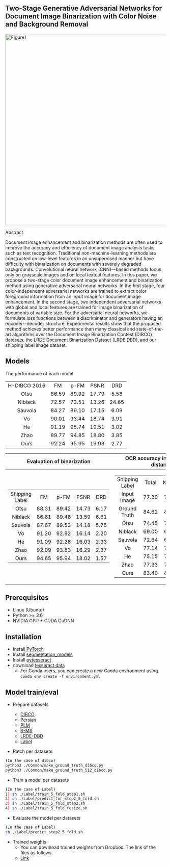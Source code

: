 ## Two-Stage Generative Adversarial Networks for Document Image Binarization with Color Noise and Background Removal
<img width="600" alt="Figure1" src="https://user-images.githubusercontent.com/57751687/91412078-8b90ca00-e849-11ea-9e9b-1e5894e34bbe.png">

Abstract

Document image enhancement and binarization methods are often used to improve the accuracy and efficiency of document image analysis tasks such as text recognition. Traditional non-machine-learning methods are constructed on low-level features in an unsupervised manner but have difficulty with binarization on documents with severely degraded backgrounds. Convolutional neural network (CNN)––based methods focus only on grayscale images and on local textual features. In this paper, we propose a two-stage color document image enhancement and binarization method using generative adversarial neural networks. In the first stage, four color-independent adversarial networks are trained to extract color foreground information from an input image for document image enhancement. In the second stage, two independent adversarial networks with global and local features are trained for image binarization of documents of variable size. For the adversarial neural networks, we formulate loss functions between a discriminator and generators having an encoder--decoder structure. Experimental results show that the proposed method achieves better performance than many classical and state-of-the-art algorithms over the Document Image Binarization Contest (DIBCO) datasets, the LRDE Document Binarization Dataset (LRDE DBD), and our shipping label image dataset.

## Models

The performance of each model

<table>
  <tr align="center">
    <td colspan="2">H-DIBCO 2016</td>
    <td>FM</td>
    <td>p-FM</td>
    <td>PSNR</td>
    <td>DRD</td>
  </tr>
  <tr align="center">
    <td colspan="2">Otsu</td>
    <td>86.59</td>
    <td>89.92</td>
    <td>17.79</td>
    <td>5.58</td>
  </tr>
  <tr align="center">
    <td colspan="2">Niblack</td>
    <td>72.57</td>
    <td>73.51</td>
    <td>13.26</td>
    <td>24.65</td>
  </tr>
  <tr align="center">
    <td colspan="2">Sauvola</td>
    <td>84.27</td>
    <td>89.10</td>
    <td>17.15</td>
    <td>6.09</td>
  </tr>
  <tr align="center">
    <td colspan="2">Vo</td>
    <td>90.01</td>
    <td>93.44</td>
    <td>18.74</td>
    <td>3.91</td>
  </tr>
  <tr align="center">
    <td colspan="2">He</td>
    <td>91.19</td>
    <td>95.74</td>
    <td>19.51</td>
    <td>3.02</td>
  </tr>
  <tr align="center" style="bold">
    <td colspan="2">Zhao</td>
    <td>89.77</td>
    <td>94.85</td>
    <td>18.80</td>
    <td>3.85</td>
  </tr>
  <tr align="center" style="bold">
    <td colspan="2">Ours</td>
    <td>92.24</td>
    <td>95.95</td>
    <td>19.93</td>
    <td>2.77</td>
  </tr>
</table>

<table>
<thead>
<tr><th>Evaluation of binarization</th><th>OCR accuracy in Levenshetin distance</th></tr>
</thead>
<tr><td>

  <table>
    <tr align="center">
      <td colspan="2">Shipping Label</td>
      <td>FM</td>
      <td>p-FM</td>
      <td>PSNR</td>
      <td>DRD</td>
    </tr>
    <tr align="center">
      <td colspan="2">Otsu</td>
      <td>88.31</td>
      <td>89.42</td>
      <td>14.73</td>
      <td>6.17</td>
    </tr>
    <tr align="center">
      <td colspan="2">Niblack</td>
      <td>86.61</td>
      <td>89.46</td>
      <td>13.59</td>
      <td>6.61</td>
    </tr>
    <tr align="center">
      <td colspan="2">Sauvola</td>
      <td>87.67</td>
      <td>89.53</td>
      <td>14.18</td>
      <td>5.75</td>
    </tr>
    <tr align="center">
      <td colspan="2">Vo</td>
      <td>91.20</td>
      <td>92.92</td>
      <td>16.14</td>
      <td>2.20</td>
    </tr>
    <tr align="center">
      <td colspan="2">He</td>
      <td>91.09</td>
      <td>92.26</td>
      <td>16.03</td>
      <td>2.33</td>
    </tr>
    <tr align="center" style="bold">
      <td colspan="2">Zhao</td>
      <td>92.09</td>
      <td>93.83</td>
      <td>16.29</td>
      <td>2.37</td>
    </tr>
    <tr align="center" style="bold">
      <td colspan="2">Ours</td>
      <td>94.65</td>
      <td>95.94</td>
      <td>18.02</td>
      <td>1.57</td>
    </tr>
  </table>
  
</td><td>

  <table>
    <tr align="center">
      <td colspan="2">Shipping Label</td>
      <td>Total</td>
      <td>Korean</td>
      <td>Alphabet</td>
    </tr>
    <tr align="center">
      <td colspan="2">Input Image</td>
      <td>77.20</td>
      <td>73.86</td>
      <td>94.47</td>
    </tr>
    <tr align="center">
      <td colspan="2">Ground Truth</td>
      <td>84.62</td>
      <td>85.88</td>
      <td>96.66</td>
    </tr>
    <tr align="center">
      <td colspan="2">Otsu</td>
      <td>74.45</td>
      <td>70.72</td>
      <td>93.79</td>
    </tr>
    <tr align="center">
      <td colspan="2">Niblack</td>
      <td>69.00</td>
      <td>66.31</td>
      <td>82.94</td>
    </tr>
    <tr align="center">
      <td colspan="2">Sauvola</td>
      <td>72.84</td>
      <td>68.81</td>
      <td>93.73</td>
    </tr>
    <tr align="center">
      <td colspan="2">Vo</td>
      <td>77.14</td>
      <td>74.69</td>
      <td>89.86</td>
    </tr>
    <tr align="center">
      <td colspan="2">He</td>
      <td>75.15</td>
      <td>72.45</td>
      <td>89.13</td>
    </tr>
    <tr align="center" style="bold">
      <td colspan="2">Zhao</td>
      <td>77.33</td>
      <td>74.56</td>
      <td>91.69</td>
    </tr>
    <tr align="center" style="bold">
      <td colspan="2">Ours</td>
      <td>83.40</td>
      <td>81.15</td>
      <td>95.09</td>
    </tr>
  </table>

</td></tr>
</table>

## Prerequisites
- Linux (Ubuntu)
- Python >= 3.6
- NVIDIA GPU + CUDA CuDNN

## Installation

<!--
- Clone this repo:
```bash
git clone https://github.com/
cd dfg
```
-->

- Install [PyTorch](http://pytorch.org)
- Install [segmentation_models](https://github.com/qubvel/segmentation_models.pytorch)
- Install [pytesseract](https://github.com/madmaze/pytesseract)
- download [tesseract data](https://github.com/tesseract-ocr/tessdata_best)
  <!--
  - For pip users, please type the command `pip install -r requirements.txt`
  -->
  - For Conda users, you can create a new Conda environment using `conda env create -f environment.yml`

## Model train/eval
- Prepare datasets 
  - [DIBCO](https://vc.ee.duth.gr/dibco2019/)
  - [Persian](http://www.iapr-tc11.org/mediawiki/index.php/Persian_Heritage_Image_Binarization_Dataset_(PHIBD_2012))
  - [PLM](http://amadi.univ-lr.fr/ICFHR2016_Contest/index.php/download-123)
  - [S-MS](http://tc11.cvc.uab.es/datasets/SMADI_1)
  - [LRDE-DBD](https://www.lrde.epita.fr/dload/olena/datasets/dbd/1.0/)
  - [Label](https://www.kist-europe.de/portal/main/main.do)
  
 - Patch per datasets
 ```bash
 (In the case of dibco)
 python3 ./Common/make_ground_truth_dibco.py
 python3 ./Common/make_ground_truth_512_dibco.py
 ```


- Train a model per datasets
```bash
(In the case of Label)
1) sh ./Label/train_5_fold_step1.sh
2) sh ./Label/predict_for_step2_5_fold.sh
3) sh ./Label/train_5_fold_step2.sh
4) sh ./Label/train_5_fold_resize.sh
```

- Evaluate the model per datasets
<!--
(our pre-trained models are in ./pretrained_model)
- We plan to upload the pre-trained models on our Github page.
-->
```bash
(In the case of Label)
sh ./Label/predict_step2_5_fold.sh
```

- Trained weights
  - You can download trained weights from Dropbox. The link of the files as follows.
  - [Link](https://www.dropbox.com/sh/vm9mvtsaek9620s/AAAtztL7a_Z-h6J4spd-Cpbua?dl=0)
